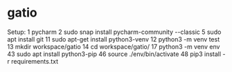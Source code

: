 # gatio
Setup:
    1  pycharm
    2  sudo snap install pycharm-community --classic
    5  sudo apt install git 
   11  sudo apt-get install python3-venv
   12  python3 -m venv test
   13  mkdir workspace/gatio
   14  cd workspace/gatio/
   17  python3 -m venv env
   43  sudo apt install python3-pip
   46  source ./env/bin/activate
   48  pip3 install -r requirements.txt 
